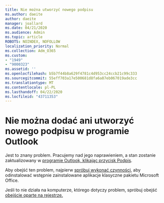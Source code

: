 ```yaml
---
title: Nie można utworzyć nowego podpisu
ms.author: daeite
author: daeite
manager: joallard
ms.date: 04/21/2020
ms.audience: Admin
ms.topic: article
ROBOTS: NOINDEX, NOFOLLOW
localization_priority: Normal
ms.collection: Adm_O365
ms.custom:
- "1949"
- "9000323"
ms.assetid: ''
ms.openlocfilehash: b5b7f44b8a629f4781c4d953cc24ccb21c99c333
ms.sourcegitcommit: 55eff703a17e500681d8fa6a87eb067019ade3cc
ms.translationtype: MT
ms.contentlocale: pl-PL
ms.lasthandoff: 04/22/2020
ms.locfileid: "43711353"
---
```

# <a name="cannot-add-or-create-a-new-signature-in-outlook"></a>Nie można dodać ani utworzyć nowego podpisu w programie Outlook

Jest to znany problem. Pracujemy nad jego naprawieniem, a stan zostanie zaktualizowany w [programie Outlook, klikając przycisk Podpis](https://support.office.com/article/c70b36c2-66ca-401c-ab45-f29a46495d02).

Aby obejść ten problem, najpierw [spróbuj wykonać czynności,](https://support.office.com/article/c70b36c2-66ca-401c-ab45-f29a46495d02) aby odinstalować wstępnie zainstalowane aplikacje klasyczne pakietu Microsoft Office. 

Jeśli to nie działa na komputerze, którego dotyczy problem, spróbuj obejść [obejście oparte na rejestrze.](https://support.office.com/article/c70b36c2-66ca-401c-ab45-f29a46495d02)